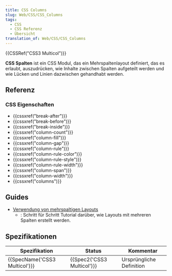 ```yaml
---
title: CSS Columns
slug: Web/CSS/CSS_Columns
tags:
  - CSS
  - CSS Referenz
  - Übersicht
translation_of: Web/CSS/CSS_Columns
---
```

{{CSSRef("CSS3 Multicol")}}

**CSS Spalten** ist ein CSS Modul, das ein Mehrspaltenlayout definiert, das es erlaubt, auszudrücken, wie Inhalte zwischen Spalten aufgeteilt werden und wie Lücken und Linien dazwischen gehandhabt werden.

## Referenz

### CSS Eigenschaften

- {{cssxref("break-after")}}
- {{cssxref("break-before")}}
- {{cssxref("break-inside")}}
- {{cssxref("column-count")}}
- {{cssxref("column-fill")}}
- {{cssxref("column-gap")}}
- {{cssxref("column-rule")}}
- {{cssxref("column-rule-color")}}
- {{cssxref("column-rule-style")}}
- {{cssxref("column-rule-width")}}
- {{cssxref("column-span")}}
- {{cssxref("column-width")}}
- {{cssxref("columns")}}

## Guides

- [Verwendung von mehrspaltigen Layouts](/de/docs/CSS3_Columns)
  - : Schritt für Schritt Tutorial darüber, wie Layouts mit mehreren Spalten erstellt werden.

## Spezifikationen

| Spezifikation                            | Status                               | Kommentar                |
| ---------------------------------------- | ------------------------------------ | ------------------------ |
| {{SpecName('CSS3 Multicol')}} | {{Spec2('CSS3 Multicol')}} | Ursprüngliche Definition |
